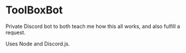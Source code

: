 # ToolBoxBot
Private Discord bot to both teach me how this all works, and also fulfill a request.

Uses Node and Discord.js.
